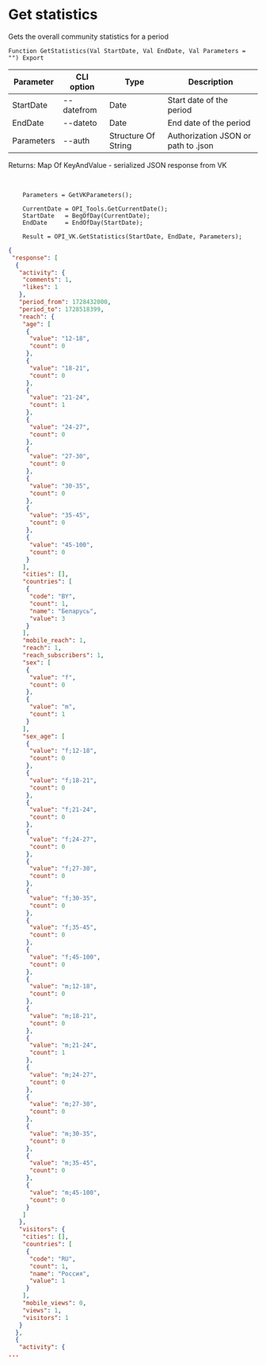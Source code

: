 ﻿---
sidebar_position: 1
---

# Get statistics
 Gets the overall community statistics for a period



`Function GetStatistics(Val StartDate, Val EndDate, Val Parameters = "") Export`

  | Parameter | CLI option | Type | Description |
  |-|-|-|-|
  | StartDate | --datefrom | Date | Start date of the period |
  | EndDate | --dateto | Date | End date of the period |
  | Parameters | --auth | Structure Of String | Authorization JSON or path to .json |

  
  Returns:  Map Of KeyAndValue - serialized JSON response from VK

<br/>




```bsl title="Code example"
    Parameters = GetVKParameters();

    CurrentDate = OPI_Tools.GetCurrentDate();
    StartDate   = BegOfDay(CurrentDate);
    EndDate     = EndOfDay(StartDate);

    Result = OPI_VK.GetStatistics(StartDate, EndDate, Parameters);
```
 



```json title="Result"
{
 "response": [
  {
   "activity": {
    "comments": 1,
    "likes": 1
   },
   "period_from": 1728432000,
   "period_to": 1728518399,
   "reach": {
    "age": [
     {
      "value": "12-18",
      "count": 0
     },
     {
      "value": "18-21",
      "count": 0
     },
     {
      "value": "21-24",
      "count": 1
     },
     {
      "value": "24-27",
      "count": 0
     },
     {
      "value": "27-30",
      "count": 0
     },
     {
      "value": "30-35",
      "count": 0
     },
     {
      "value": "35-45",
      "count": 0
     },
     {
      "value": "45-100",
      "count": 0
     }
    ],
    "cities": [],
    "countries": [
     {
      "code": "BY",
      "count": 1,
      "name": "Беларусь",
      "value": 3
     }
    ],
    "mobile_reach": 1,
    "reach": 1,
    "reach_subscribers": 1,
    "sex": [
     {
      "value": "f",
      "count": 0
     },
     {
      "value": "m",
      "count": 1
     }
    ],
    "sex_age": [
     {
      "value": "f;12-18",
      "count": 0
     },
     {
      "value": "f;18-21",
      "count": 0
     },
     {
      "value": "f;21-24",
      "count": 0
     },
     {
      "value": "f;24-27",
      "count": 0
     },
     {
      "value": "f;27-30",
      "count": 0
     },
     {
      "value": "f;30-35",
      "count": 0
     },
     {
      "value": "f;35-45",
      "count": 0
     },
     {
      "value": "f;45-100",
      "count": 0
     },
     {
      "value": "m;12-18",
      "count": 0
     },
     {
      "value": "m;18-21",
      "count": 0
     },
     {
      "value": "m;21-24",
      "count": 1
     },
     {
      "value": "m;24-27",
      "count": 0
     },
     {
      "value": "m;27-30",
      "count": 0
     },
     {
      "value": "m;30-35",
      "count": 0
     },
     {
      "value": "m;35-45",
      "count": 0
     },
     {
      "value": "m;45-100",
      "count": 0
     }
    ]
   },
   "visitors": {
    "cities": [],
    "countries": [
     {
      "code": "RU",
      "count": 1,
      "name": "Россия",
      "value": 1
     }
    ],
    "mobile_views": 0,
    "views": 1,
    "visitors": 1
   }
  },
  {
   "activity": {
...
```
